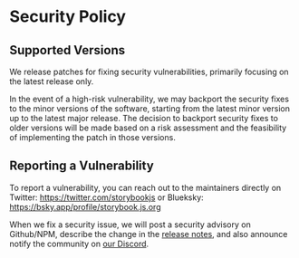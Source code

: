 # Security Policy

## Supported Versions

We release patches for fixing security vulnerabilities, primarily focusing on the latest release only. 

In the event of a high-risk vulnerability, we may backport the security fixes to the minor versions of the software, starting from the latest minor version up to the latest major release. The decision to backport security fixes to older versions will be made based on a risk assessment and the feasibility of implementing the patch in those versions.

## Reporting a Vulnerability

To report a vulnerability, you can reach out to the maintainers directly on Twitter: https://twitter.com/storybookjs or Blueksky: https://bsky.app/profile/storybook.js.org

When we fix a security issue, we will post a security advisory on Github/NPM, describe the change in the [release notes](https://github.com/storybookjs/storybook/releases), and also announce notify the community on [our Discord](https://discord.gg/storybook).
